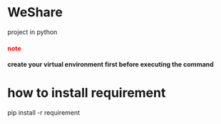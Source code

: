# WeShare

project in python

<h4 style='color:red'>note<h4>
<p>create your virtual environment first before executing the command</p>

# how to install requirement

pip install -r requirement
